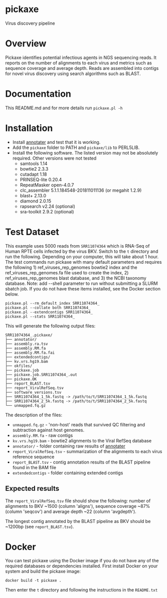 # pickaxe
Virus discovery pipeline

# Overview
Pickaxe identifies potential infectious agents in NGS sequencing reads. It reports on the number of alignments to each virus and metrics such as sequence coverage and average depth. Reads are assembled into contigs for novel virus discovery using search algorithms such as BLAST.

# Documentation
This README.md and for more details run `pickaxe.pl -h`

# Installation
+ Install [annotater](https://github.com/pcantalupo/annotater) and test that it is working.
+ Add the `pickaxe` folder to PATH and `pickaxe/lib` to PERL5LIB.
+ Install the following software. The listed version may not be absolutely required.  Other versions were not tested
  + samtools 1.14
  + bowtie2 2.3.3
  + cutadapt 1.18
  + PRINSEQ-lite 0.20.4
  + RepeatMasker open-4.0.7
  + clc_assembler 5.1.1.184548-201811011136 (or megahit 1.2.9)
  + blast+ 2.13.0
  + diamond 2.0.15
  + rapsearch v2.24 (optional)
  + sra-toolkit 2.9.2 (optional)

# Test Dataset

This example uses 5000 reads from `SRR11074364` which is RNA-Seq of Human
RPTE cells infected by the virus BKV.  Switch to the `t` directory and run
the following.  Depending on your computer, this will take about 1 hour. 
The test commands run pickaxe with many default parameters and requires the
following 1) ref_viruses_rep_genomes bowtie2 index and the ref_viruses_rep_genomes.fa
file used to create the index, 2) ref_viruses_rep_genomes blast database, and 3)
the NCBI taxonomy database.  Note: add --shell parameter to run without
submitting a SLURM sbatch job. If you do not have these items installed, see the Docker section below.

```
pickaxe.pl --rm_default_index SRR11074364_
pickaxe.pl --collate both SRR11074364_
pickaxe.pl --extendcontigs SRR11074364_
pickaxe.pl --stats SRR11074364_
```

This will generate the following output files:

```
SRR11074364_.pickaxe/
├── annotator/
├── assembly.ra.tsv
├── assembly.RM.fa
├── assembly.RM.fa.fai
├── extendedcontigs/
├── kv.vrs.hg19.bam
├── okfiles/
├── pickaxe.job
├── pickaxe.job.SRR11074364_.out
├── pickaxe.OK
├── report_BLAST.tsv
├── report_ViralRefSeq.tsv
├── software_versions.tsv
├── SRR11074364_1_5k.fastq -> /path/to/t/SRR11074364_1_5k.fastq
├── SRR11074364_2_5k.fastq -> /path/to/t/SRR11074364_2_5k.fastq
└── unmapped.fq.gz
```

The description of the files:
+ `unmapped.fq.gz` - 'non-host' reads that survived QC filtering and subtraction against host genomes.
+ `assembly.RM.fa` - raw contigs
+ `kv.vrs.hg19.bam` - bowtie2 alignments to the Viral RefSeq database
+ `annotator/` - folder containing raw results of [annotater](https://github.com/pcantalupo/annotater)
+ `report_ViralRefSeq.tsv` - summarization of the alignments to each virus reference sequence
+ `report_BLAST.tsv` - contig annotation results of the BLAST pipeline
found in the BAM file
+ `extendedcontigs` - folder containing extended contigs

## Expected results

The `report_ViralRefSeq.tsv` file should show the following: number of alignments to BKV ~1500 (column 'aligns'), sequence coverage ~87% (column 'seqcov') and average depth ~22 (column 'avgdepth').

The longest contig annotated by the BLAST pipeline as BKV should be ~1200bp (see `report_BLAST.tsv`).


# Docker

You can test pickaxe using the Docker image if you do not have any of the required databases or dependencies installed. First install Docker on your system and build the pickaxe image:

`docker build -t pickaxe .`

Then enter the `t` directory and following the instructions in the `README.txt`



